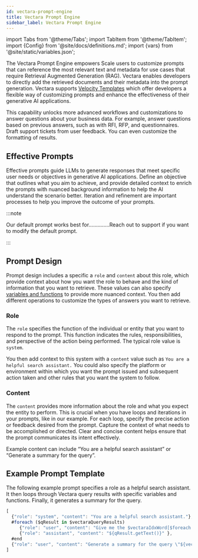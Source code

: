 ```yaml
---
id: vectara-prompt-engine
title: Vectara Prompt Engine
sidebar_label: Vectara Prompt Engine
---
```


import Tabs from '@theme/Tabs';
import TabItem from '@theme/TabItem';
import {Config} from '@site/docs/definitions.md';
import {vars} from '@site/static/variables.json';

The Vectara Prompt Engine empowers Scale users to customize prompts that can 
reference the most relevant text and metadata for use cases that require 
Retrieval Augmented Generation (RAG). Vectara enables developers to directly 
add the retrieved documents and their metadata into the prompt generation.
Vectara supports [Velocity Templates](https://velocity.apache.org/engine/1.7/user-guide.html) which offer 
developers a flexible way of customizing prompts and enhance the effectiveness 
of their generative AI applications. 

This capability unlocks more advanced workflows and customizations to answer 
questions about your business data. For example, answer questions based on 
previous answers, such as with RFI, RFP, and questionnaires. Draft support 
tickets from user feedback. You can even customize the formatting of results.

## Effective Prompts

Effective prompts guide LLMs to generate responses that meet specific user 
needs or objectives in generative AI applications. Define an objective 
that outlines what you aim to achieve, and provide detailed context to 
enrich the prompts with nuanced background information to help the AI 
understand the scenario better. Iteration and refinement are important 
processes to help you improve the outcome of your prompts.

:::note

Our default prompt works best for..............Reach out to support if you 
want to modify the default prompt.

:::

## Prompt Design

Prompt design includes a specific a `role` and `content` about this role, 
which provide context about how you want the role to behave and the kind of 
information that you want to retrieve. These values can also specify [variables 
and functions](/docs/prompts/custom-prompts-with-metadata) to provide more nuanced context. You then add different 
operations to customize the types of answers 
you want to retrieve.


### Role

The `role` specifies the function of the individual or entity that you want to 
respond to the prompt. This function indicates the rules, responsibilities, and
perspective of the action being performed. The typical role value is `system`.

You then add context to this system with a `content` value such as
`You are a helpful search assistant.` You could also specify the platform 
or environment within which you want the prompt issued and subsequent action 
taken and other rules that  you want the system to follow.

### Content

The `content` provides more information about the role and what you expect the 
entity to perform. This is crucial when you have loops and iterations in your 
prompts, like in our example. For each loop, specify the precise action or 
feedback desired from the prompt. Capture the context of what needs to be 
accomplished or directed. Clear and concise content helps ensure that the 
prompt communicates its intent effectively.

Example content can include “You are a helpful search assistant” or 
“Generate a summary for the query”.


## Example Prompt Template

The following example prompt specifies a role as a helpful search assistant. 
It then loops through Vectara query results with specific variables and 
functions. Finally, it generates a summary for the query. 

```javascript
[
  {"role": "system", "content": "You are a helpful search assistant."},
  #foreach ($qResult in $vectaraQueryResults)
     {"role": "user", "content": "Give me the $vectaraIdxWord[$foreach.index] search result."},
     {"role": "assistant", "content": "${qResult.getText()}" },
  #end
  {"role": "user", "content": "Generate a summary for the query \"${vectaraQuery}\" based on the above results."}
]
```
